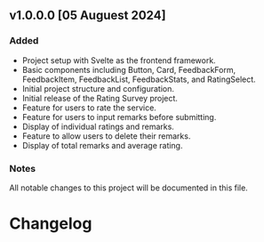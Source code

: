 ## v1.0.0.0 [05 Auguest 2024]

### Added

- Project setup with Svelte as the frontend framework.
- Basic components including Button, Card, FeedbackForm, FeedbackItem, FeedbackList, FeedbackStats, and RatingSelect.
- Initial project structure and configuration.
- Initial release of the Rating Survey project.
- Feature for users to rate the service.
- Feature for users to input remarks before submitting.
- Display of individual ratings and remarks.
- Feature to allow users to delete their remarks.
- Display of total remarks and average rating.

### Notes

All notable changes to this project will be documented in this file.

# Changelog
